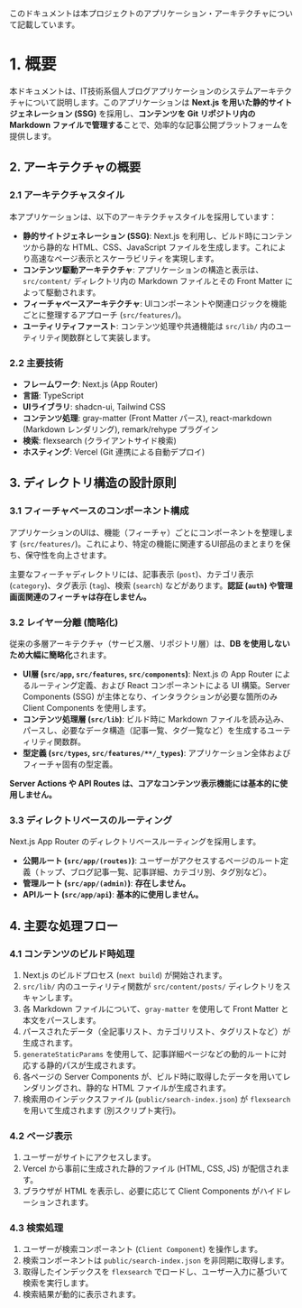 このドキュメントは本プロジェクトのアプリケーション・アーキテクチャについて記載しています。

# 1. 概要

本ドキュメントは、IT技術系個人ブログアプリケーションのシステムアーキテクチャについて説明します。このアプリケーションは **Next.js を用いた静的サイトジェネレーション (SSG)** を採用し、**コンテンツを Git リポジトリ内の Markdown ファイルで管理する**ことで、効率的な記事公開プラットフォームを提供します。

## 2. アーキテクチャの概要

### 2.1 アーキテクチャスタイル

本アプリケーションは、以下のアーキテクチャスタイルを採用しています：

- **静的サイトジェネレーション (SSG)**: Next.js を利用し、ビルド時にコンテンツから静的な HTML、CSS、JavaScript ファイルを生成します。これにより高速なページ表示とスケーラビリティを実現します。
- **コンテンツ駆動アーキテクチャ**: アプリケーションの構造と表示は、`src/content/` ディレクトリ内の Markdown ファイルとその Front Matter によって駆動されます。
- **フィーチャベースアーキテクチャ**: UIコンポーネントや関連ロジックを機能ごとに整理するアプローチ (`src/features/`)。
- **ユーティリティファースト**: コンテンツ処理や共通機能は `src/lib/` 内のユーティリティ関数群として実装します。

### 2.2 主要技術

- **フレームワーク**: Next.js (App Router)
- **言語**: TypeScript
- **UIライブラリ**: shadcn-ui, Tailwind CSS
- **コンテンツ処理**: gray-matter (Front Matter パース), react-markdown (Markdown レンダリング), remark/rehype プラグイン
- **検索**: flexsearch (クライアントサイド検索)
- **ホスティング**: Vercel (Git 連携による自動デプロイ)

## 3. ディレクトリ構造の設計原則

### 3.1 フィーチャベースのコンポーネント構成

アプリケーションのUIは、機能（フィーチャ）ごとにコンポーネントを整理します (`src/features/`)。これにより、特定の機能に関連するUI部品のまとまりを保ち、保守性を向上させます。

主要なフィーチャディレクトリには、記事表示 (`post`)、カテゴリ表示 (`category`)、タグ表示 (`tag`)、検索 (`search`) などがあります。**認証 (`auth`) や管理画面関連のフィーチャは存在しません。**

### 3.2 レイヤー分離 (簡略化)

従来の多層アーキテクチャ（サービス層、リポジトリ層）は、**DB を使用しないため大幅に簡略化**されます。

- **UI層 (`src/app`, `src/features`, `src/components`)**: Next.js の App Router によるルーティング定義、および React コンポーネントによる UI 構築。Server Components (SSG) が主体となり、インタラクションが必要な箇所のみ Client Components を使用します。
- **コンテンツ処理層 (`src/lib`)**: ビルド時に Markdown ファイルを読み込み、パースし、必要なデータ構造（記事一覧、タグ一覧など）を生成するユーティリティ関数群。
- **型定義 (`src/types`, `src/features/**/_types`)**: アプリケーション全体およびフィーチャ固有の型定義。

**Server Actions や API Routes は、コアなコンテンツ表示機能には基本的に使用しません。**

### 3.3 ディレクトリベースのルーティング

Next.js App Router のディレクトリベースルーティングを採用します。

- **公開ルート (`src/app/(routes)`)**: ユーザーがアクセスするページのルート定義（トップ、ブログ記事一覧、記事詳細、カテゴリ別、タグ別など）。
- **管理ルート (`src/app/(admin)`)**: **存在しません。**
- **APIルート (`src/app/api`)**: **基本的に使用しません。**

## 4. 主要な処理フロー

### 4.1 コンテンツのビルド時処理

1.  Next.js のビルドプロセス (`next build`) が開始されます。
2.  `src/lib/` 内のユーティリティ関数が `src/content/posts/` ディレクトリをスキャンします。
3.  各 Markdown ファイルについて、`gray-matter` を使用して Front Matter と本文をパースします。
4.  パースされたデータ（全記事リスト、カテゴリリスト、タグリストなど）が生成されます。
5.  `generateStaticParams` を使用して、記事詳細ページなどの動的ルートに対応する静的パスが生成されます。
6.  各ページの Server Components が、ビルド時に取得したデータを用いてレンダリングされ、静的な HTML ファイルが生成されます。
7.  検索用のインデックスファイル (`public/search-index.json`) が `flexsearch` を用いて生成されます (別スクリプト実行)。

### 4.2 ページ表示

1.  ユーザーがサイトにアクセスします。
2.  Vercel から事前に生成された静的ファイル (HTML, CSS, JS) が配信されます。
3.  ブラウザが HTML を表示し、必要に応じて Client Components がハイドレーションされます。

### 4.3 検索処理

1.  ユーザーが検索コンポーネント (`Client Component`) を操作します。
2.  検索コンポーネントは `public/search-index.json` を非同期に取得します。
3.  取得したインデックスを `flexsearch` でロードし、ユーザー入力に基づいて検索を実行します。
4.  検索結果が動的に表示されます。